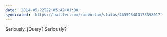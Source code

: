 ```yaml
---
date: '2014-05-22T22:05:42+01:00'
syndicated: 'https://twitter.com/roobottom/status/469595484173398017'
---
```

Seriously, jQuery? Seriously?
